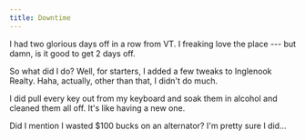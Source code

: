 ```yaml
---
title: Downtime
---
```


I had two glorious days off in a row from VT. I freaking love the place ---
but damn, is it good to get 2 days off.

So what did I do? Well, for starters, I added a few tweaks to Inglenook
Realty. Haha, actually, other than that, I didn't do much.

I did pull every key out from my keyboard and soak them in alcohol and cleaned
them all off. It's like having a new one.

Did I mention I wasted $100 bucks on an alternator? I'm pretty sure I did...
